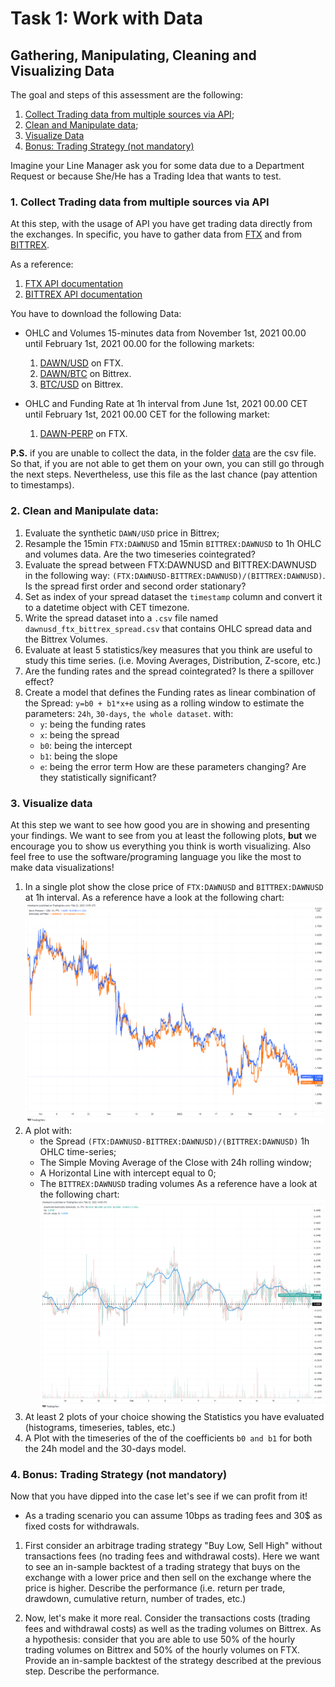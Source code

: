 # Task 1: Work with Data
## Gathering, Manipulating, Cleaning and Visualizing Data

The goal and steps of this assessment are the following:
1. [Collect Trading data from multiple sources via API](#1-collect-trading-data-from-multiple-sources-via-api);
2. [Clean and Manipulate data](#2-clean-and-manipulate-data);
3. [Visualize Data](#3-visualize-data)
4. [Bonus: Trading Strategy (not mandatory)](#4-bonus-trading-strategy-not-mandatory)

Imagine your Line Manager ask you for some data due to a Department Request or because She/He has a Trading Idea that wants to test.

### 1. Collect Trading data from multiple sources via API
At this step, with the usage of API you have get trading data directly from the exchanges.
In specific, you have to gather data from [FTX](https://ftx.com/) and from [BITTREX](https://global.bittrex.com/).

As a reference: 
1. [FTX API documentation](https://docs.ftx.com/#overview)
2. [BITTREX API documentation](https://bittrex.github.io/api/v3)

You have to download the following Data:
- OHLC and Volumes 15-minutes data from November 1st, 2021 00.00 until February 1st, 2021 00.00 for the following markets:
   1. [DAWN/USD](https://ftx.com/trade/DAWN/USD) on FTX.
   2. [DAWN/BTC](https://global.bittrex.com/Market/Index?MarketName=BTC-DAWN) on Bittrex.
   3. [BTC/USD](https://global.bittrex.com/Market/Index?MarketName=USD-BTC) on Bittrex.

- OHLC and Funding Rate at 1h interval from June 1st, 2021 00.00 CET until February 1st, 2021 00.00 CET for the following market:
   1. [DAWN-PERP](https://ftx.com/trade/DAWN-PERP) on FTX.

**P.S.** if you are unable to collect the data, in the folder [data](/task_1/data) are the csv file.
So that, if you are not able to get them on your own, you can still go through the next steps. Nevertheless, use this file as the last chance (pay attention to timestamps).

### 2. Clean and Manipulate data:
1. Evaluate the synthetic ``DAWN/USD`` price in Bittrex;
2. Resample the 15min ``FTX:DAWNUSD`` and 15min ``BITTREX:DAWNUSD`` to 1h OHLC and volumes data. Are the two timeseries cointegrated?
3. Evaluate the spread between FTX:DAWNUSD and BITTREX:DAWNUSD in the following way: ``(FTX:DAWNUSD-BITTREX:DAWNUSD)/(BITTREX:DAWNUSD)``. Is the spread first order and second order stationary? 
4. Set as index of your spread dataset the ``timestamp`` column and convert it to a datetime object with CET timezone.
5. Write the spread dataset into a ``.csv`` file named ``dawnusd_ftx_bittrex_spread.csv`` that contains OHLC spread data and the Bittrex Volumes.
6. Evaluate at least 5 statistics/key measures that you think are useful to study this time series. (i.e. Moving Averages, Distribution, Z-score, etc.)
7. Are the funding rates and the spread cointegrated? Is there a spillover effect?
8. Create a model that defines the Funding rates as linear combination of the Spread: ``y=b0 + b1*x+e`` using as a rolling window to estimate the parameters: ``24h``, ``30-days``, ``the whole dataset``. with:
   - ``y``: being the funding rates
   - ``x``: being the spread
   - ``b0``: being the intercept
   - ``b1``: being the slope
   - ``e``: being the error term
  How are these parameters changing? Are they statistically significant?

### 3. Visualize data
At this step we want to see how good you are in showing and presenting your findings.
We want to see from you at least the following plots, **but** we encourage you to show us everything you think is worth visualizing.
Also feel free to use the software/programing language you like the most to make data visualizations!

1. In a single plot show the close price of ``FTX:DAWNUSD`` and ``BITTREX:DAWNUSD`` at 1h interval.
   As a reference have a look at the following chart: 
![](/task_1/data/DAWNUSD_price_comparison.png)
2. A plot with:
   - the Spread ``(FTX:DAWNUSD-BITTREX:DAWNUSD)/(BITTREX:DAWNUSD)`` 1h OHLC time-series;
   - The Simple Moving Average of the Close with 24h rolling window;
   - A Horizontal Line with intercept equal to 0;
   - The ``BITTREX:DAWNUSD`` trading volumes
   As a reference have a look at the following chart: 
![](/task_1/data/dawnusd_spread_plot.png)
3. At least 2 plots of your choice showing the Statistics you have evaluated (histograms, timeseries, tables, etc.)
4. A Plot with the timeseries of the of the coefficients ``b0 and b1`` for both the 24h model and the 30-days model.

### 4. Bonus: Trading Strategy (not mandatory)
Now that you have dipped into the case let's see if we can profit from it!
- As a trading scenario you can assume 10bps as trading fees and 30$ as fixed costs for withdrawals.

1. First consider an arbitrage trading strategy "Buy Low, Sell High" without transactions fees (no trading fees and withdrawal costs). 
Here we want to see an in-sample backtest of a trading strategy that buys on the exchange with a lower price and then sell on the exchange where the price is higher. Describe the performance (i.e. return per trade, drawdown, cumulative return, number of trades, etc.) 

2. Now, let's make it more real. Consider the transactions costs (trading fees and withdrawal costs) as well as the trading volumes on Bittrex. 
As a hypothesis: consider that you are able to use 50% of the hourly trading volumes on Bittrex and 50% of the hourly volumes on FTX. Provide an in-sample backtest of the strategy described at the previous step.
Describe the performance.
